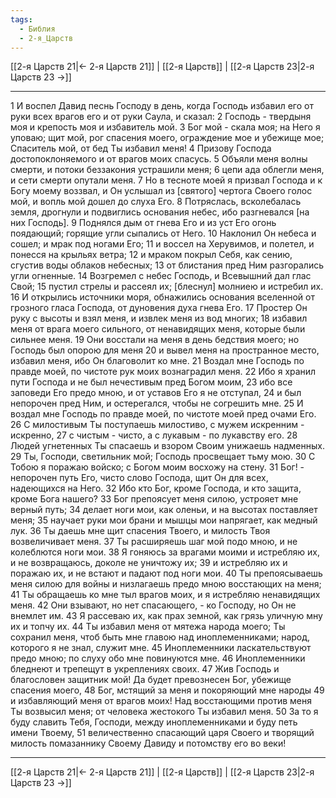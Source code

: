 ```yaml
---
tags:
  - Библия
  - 2-я_Царств
---
```

[[2-я Царств 21|← 2-я Царств 21]] | [[2-я Царств]] | [[2-я Царств 23|2-я Царств 23 →]]

---
1 И воспел Давид песнь Господу в день, когда Господь избавил его от руки всех врагов его и от руки Саула, и сказал:
2 Господь - твердыня моя и крепость моя и избавитель мой.
3 Бог мой - скала моя; на Него я уповаю; щит мой, рог спасения моего, ограждение мое и убежище мое; Спаситель мой, от бед Ты избавил меня!
4 Призову Господа достопоклоняемого и от врагов моих спасусь.
5 Объяли меня волны смерти, и потоки беззакония устрашили меня;
6 цепи ада облегли меня, и сети смерти опутали меня.
7 Но в тесноте моей я призвал Господа и к Богу моему воззвал, и Он услышал из [святого] чертога Своего голос мой, и вопль мой дошел до слуха Его.
8 Потряслась, всколебалась земля, дрогнули и подвиглись основания небес, ибо разгневался [на них Господь].
9 Поднялся дым от гнева Его и из уст Его огонь поядающий; горящие угли сыпались от Него.
10 Наклонил Он небеса и сошел; и мрак под ногами Его;
11 и воссел на Херувимов, и полетел, и понесся на крыльях ветра;
12 и мраком покрыл Себя, как сению, сгустив воды облаков небесных;
13 от блистания пред Ним разгорались угли огненные.
14 Возгремел с небес Господь, и Всевышний дал глас Свой;
15 пустил стрелы и рассеял их; [блеснул] молниею и истребил их.
16 И открылись источники моря, обнажились основания вселенной от грозного гласа Господа, от дуновения духа гнева Его.
17 Простер Он руку с высоты и взял меня, и извлек меня из вод многих;
18 избавил меня от врага моего сильного, от ненавидящих меня, которые были сильнее меня.
19 Они восстали на меня в день бедствия моего; но Господь был опорою для меня
20 и вывел меня на пространное место, избавил меня, ибо Он благоволит ко мне.
21 Воздал мне Господь по правде моей, по чистоте рук моих вознаградил меня.
22 Ибо я хранил пути Господа и не был нечестивым пред Богом моим,
23 ибо все заповеди Его предо мною, и от уставов Его я не отступал,
24 и был непорочен пред Ним, и остерегался, чтобы не согрешить мне.
25 И воздал мне Господь по правде моей, по чистоте моей пред очами Его.
26 С милостивым Ты поступаешь милостиво, с мужем искренним - искренно,
27 с чистым - чисто, а с лукавым - по лукавству его.
28 Людей угнетенных Ты спасаешь и взором Своим унижаешь надменных.
29 Ты, Господи, светильник мой; Господь просвещает тьму мою.
30 С Тобою я поражаю войско; с Богом моим восхожу на стену.
31 Бог! - непорочен путь Его, чисто слово Господа, щит Он для всех, надеющихся на Него.
32 Ибо кто Бог, кроме Господа, и кто защита, кроме Бога нашего?
33 Бог препоясует меня силою, устрояет мне верный путь;
34 делает ноги мои, как оленьи, и на высотах поставляет меня;
35 научает руки мои брани и мышцы мои напрягает, как медный лук.
36 Ты даешь мне щит спасения Твоего, и милость Твоя возвеличивает меня.
37 Ты расширяешь шаг мой подо мною, и не колеблются ноги мои.
38 Я гоняюсь за врагами моими и истребляю их, и не возвращаюсь, доколе не уничтожу их;
39 и истребляю их и поражаю их, и не встают и падают под ноги мои.
40 Ты препоясываешь меня силою для войны и низлагаешь предо мною восстающих на меня;
41 Ты обращаешь ко мне тыл врагов моих, и я истребляю ненавидящих меня.
42 Они взывают, но нет спасающего, - ко Господу, но Он не внемлет им.
43 Я рассеваю их, как прах земной, как грязь уличную мну их и топчу их.
44 Ты избавил меня от мятежа народа моего; Ты сохранил меня, чтоб быть мне главою над иноплеменниками; народ, которого я не знал, служит мне.
45 Иноплеменники ласкательствуют предо мною; по слуху обо мне повинуются мне.
46 Иноплеменники бледнеют и трепещут в укреплениях своих.
47 Жив Господь и благословен защитник мой! Да будет превознесен Бог, убежище спасения моего,
48 Бог, мстящий за меня и покоряющий мне народы
49 и избавляющий меня от врагов моих! Над восстающими против меня Ты возвысил меня; от человека жестокого Ты избавил меня.
50 За то я буду славить Тебя, Господи, между иноплеменниками и буду петь имени Твоему,
51 величественно спасающий царя Своего и творящий милость помазаннику Своему Давиду и потомству его во веки!

---
[[2-я Царств 21|← 2-я Царств 21]] | [[2-я Царств]] | [[2-я Царств 23|2-я Царств 23 →]]